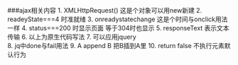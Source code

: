 ###ajax相关内容
    1. XMLHttpRequest() 这是个对象可以用new新建
    2. readeyState===4  时准就绪
    3. onreadystatechange 这是个时间与onclick用法一样
    4. status===200 时显示页面 等于304时也显示
    5. responseText  表示文本传输
    6. 以上为原生代码写法
    7. 可以应用jquery  
    8. jq中done与fail用法
    9. A append B  把B插到A里
    10. return false 不执行元素默认行为